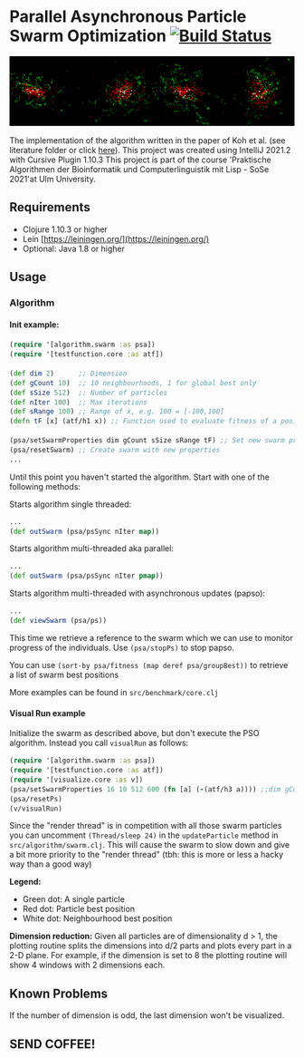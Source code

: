 # Parallel Asynchronous Particle Swarm Optimization  [![Build Status](https://app.travis-ci.com/wurstbroteater/papso.svg?token=p8UbHeQhFdd4xZrZhbxs&branch=main)](https://app.travis-ci.com/wurstbroteater/papso)

![visualized swarm using 8 dimenions](https://github.com/wurstbroteater/papso/blob/main/doc/logo.png?raw=true)

The implementation of the algorithm written in the paper of Koh et al. (see literature folder or click [here](https://www.ncbi.nlm.nih.gov/pmc/articles/PMC1769316/)). This project was created using IntelliJ 2021.2 with Cursive Plugin 1.10.3 This project is part of the course 'Praktische Algorithmen der Bioinformatik und Computerlinguistik mit Lisp - SoSe 2021'at Ulm University.

## Requirements
 - Clojure 1.10.3 or higher
 - Lein [https://leiningen.org/](https://leiningen.org/)
 - Optional: Java 1.8 or higher

## Usage
### Algorithm

#### Init example:
```clojure
(require '[algorithm.swarm :as psa])
(require '[testfunction.core :as atf])

(def dim 2)      ;; Dimension
(def gCount 10)  ;; 10 neighbourhoods, 1 for global best only
(def sSize 512)  ;; Number of particles
(def nIter 100)  ;; Max iterations
(def sRange 100) ;; Range of x, e.g. 100 = [-100,100]
(defn tF [x] (atf/h1 x)) ;; Function used to evaluate fitness of a position

(psa/setSwarmProperties dim gCount sSize sRange tF) ;; Set new swarm properties
(psa/resetSwarm) ;; Create swarm with new properties
...
```
Until this point you haven't started the algorithm. Start with one of the following methods:

Starts algorithm single threaded:
```clojure
...
(def outSwarm (psa/psSync nIter map))
```

Starts algorithm multi-threaded aka parallel:
```clojure
...
(def outSwarm (psa/psSync nIter pmap))
```

Starts algorithm multi-threaded with asynchronous updates (papso):
```clojure
...
(def viewSwarm (psa/ps))
```
This time we retrieve a reference to the swarm which we can use to monitor progress of the individuals.
Use `(psa/stopPs)` to stop papso.

You can use `(sort-by psa/fitness (map deref psa/groupBest))` to retrieve a list of swarm best positions

More examples can be found in `src/benchmark/core.clj`

#### Visual Run example
Initialize the swarm as described above, but don't execute the PSO algorithm. Instead you call `visualRun` as follows:
```clojure
(require '[algorithm.swarm :as psa])
(require '[testfunction.core :as atf])
(require '[visualize.core :as v])
(psa/setSwarmProperties 16 10 512 600 (fn [a] (-(atf/h3 a)))) ;;dim gCount sSize nIter sRange tF
(psa/resetPs)
(v/visualRun)
```
Since the "render thread" is in competition with all those swarm particles you can uncomment `(Thread/sleep 24)` in the `updateParticle` method in `src/algorithm/swarm.clj`. This will cause the swarm to slow down and give a bit more priority to the "render thread" (tbh: this is more or less a hacky way than a good way)

**Legend:**
- Green dot: A single particle
- Red dot: Particle best position
- White dot: Neighbourhood best position

**Dimension reduction:**
Given all particles are of dimensionality d > 1, the plotting routine splits the dimensions into d/2 parts and plots every part in a 2-D plane.
For example, if the dimension is set to 8 the plotting routine will show 4 windows with 2 dimensions each.

## Known Problems
If the number of dimension is odd, the last dimension won't be visualized.

## SEND COFFEE!
